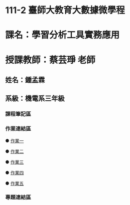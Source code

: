 # 111-2 臺師大教育大數據微學程
# 課名：學習分析工具實務應用
# 授課教師：蔡芸琤 老師
## 姓名：鍾孟霖
## 系級：機電系三年級
### 課程筆記區  

### 作業連結區  
● [作業一](https://github.com/mlchung1231/LATrepo/blob/main/week3/0308.ipynb)  

● [作業二](https://github.com/mlchung1231/LATrepo/blob/main/week5/0322(HW2).ipynb)  

● [作業三](https://github.com/mlchung1231/LATrepo/blob/main/week6/HW3.ipynb)

● [作業四](https://github.com/mlchung1231/LATrepo/tree/main/week10/homework4(NLP))   

● [作業五](https://github.com/mlchung1231/LATrepo/tree/main/week13/Homework5)


### 專題連結區  
